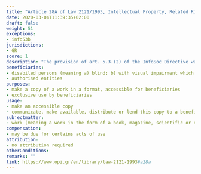 ```yaml
---
title: "Article 28A of Law 2121/1993, Intellectual Property, Related Rights and Cultural Issues (updated up to the Law 4672/2020)."
date: 2020-03-04T11:39:35+02:00 
draft: false
weight: 51
exceptions:
- info53b
jurisdictions:
- GR
score: 1
description: "The provision of art. 5.3.(2) of the InfoSoc Directive was the sole optional exception transposed in Greece in implementation of the Directive - under art. 28A of the national copyright law in 2002. In 2020 (by Law 4672/2020) the exception was replaced in its entirety by a provision implementing the Marakesh Directive and named 'Permitted uses for the benefit of persons who are print disabled and persons with other disabilities'." 
beneficiaries:
- disabiled persons (meaning a) blind; b) with visual impairment which cannot be improved; c) with a perceptual or reading disability; d) unable, due to a physical disability, to hold or manipulate a book or to focus or move their eyes to the extent that would be normally acceptable for reading)
- authorised entities
purposes: 
- make a copy of a work in a format, accessible for beneficiaries 
- exclusive use by beneficiaries
usage:
- make an accessible copy
- communicate, make available, distribute or lend this copy to a beneficiary
subjectmatter:
- work (meaning a work in the form of a book, magazine, scientific or other, newspaper or other kind of writing, notation, including sheet music, and related illustrations, in any media, including in digital format and in audio form, such as audiobooks, which is protected by copyright and which is published or otherwise lawfully made publicly available)
compensation:
- may be due for certains acts of use
attribution: 
- no attribution required
otherConditions: 
remarks: ""
link: https://www.opi.gr/en/library/law-2121-1993#a28a
---
```

